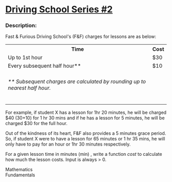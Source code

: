 <div class="w-full panel bg-ui-section"><h1><a href="https://www.codewars.com/kata/589b1c15081bcbfe6700017a" target="_blank">
Driving School Series #2</a></h1><h3 class="wf-title-alt">Description:</h3><div class="markdown prose max-w-5xl mx-auto overflow-x-auto break-words" id="description"><p>Fast &amp; Furious Driving School's (F&amp;F) charges for lessons are as below: </p>
<p></p><table>
  <tbody><tr>
    <th>Time</th>
    <th>Cost</th>
  </tr>
  <tr>
    <td>Up to 1st hour</td>
    <td>$30</td>
  </tr>
  <tr>
    <td>Every subsequent half hour**</td>
    <td>$10</td>
  </tr>
  <tr>
  <td><h6>** Subsequent charges are calculated by rounding up to nearest half hour.</h6></td>
  </tr>
</tbody></table>


<p></p><p>For example, if student X has a lesson for 1hr 20 minutes, he will be charged $40 (30+10) for 1 hr 30 mins and if he has a lesson for 5 minutes, he will be charged $30 for the full hour. 

</p><p>Out of the kindness of its heart, F&amp;F also provides a 5 minutes grace period. So, if student X were to have a lesson for 65 minutes or 1 hr 35 mins, he will only have to pay for an hour or 1hr 30 minutes respectively. </p>
<p>For a given lesson time in minutes (min) , write a function <i>cost</i> to calculate how much the lesson costs. Input is always &gt; 0.</p>
</div><div class="pt-4 max-w-5xl mx-auto"><div class="mt-4"><span><i class="icon-moon-tag "></i></span><div class="keyword-tag">Mathematics</div><div class="keyword-tag">Fundamentals</div></div></div></div>